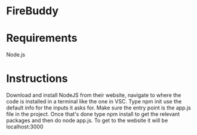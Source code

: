 # FireBuddy

# Requirements
  Node.js

# Instructions
Download and install NodeJS from their website, navigate to where the code is installed in a terminal like the one in VSC. Type npm init use the default info for the inputs it asks for. Make sure the entry point is the app.js file in the project. Once that's done type npm install to get the relevant packages and then do node app.js. To get to the website it will be localhost:3000
